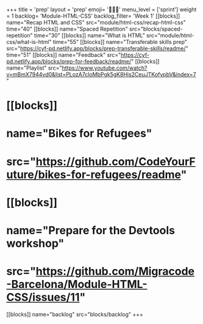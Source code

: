 +++
title = 'prep'
layout = 'prep'
emoji= '🧑🏾‍💻'
menu_level = ['sprint']
weight = 1
backlog= 'Module-HTML-CSS'
backlog_filter= 'Week 1'
[[blocks]]
name="Recap HTML and CSS"
src="module/html-css/recap-html-css"
time="40"
[[blocks]]
name="Spaced Repetition"
src="blocks/spaced-repetition"
time="30"
[[blocks]]
name="What is HTML"
src="module/html-css/what-is-html"
time="55"
[[blocks]]
name="Transferable skills prep"
src="https://cyf-pd.netlify.app/blocks/prep-transferable-skills/readme/"
time="51"
[[blocks]]
name="Feedback"
src="https://cyf-pd.netlify.app/blocks/prep-for-feedback/readme/"
[[blocks]]
name="Playlist"
src="https://www.youtube.com/watch?v=mBmX7944vd0&list=PLozA7cloMbPgk5gK8His2CeuJTKofypbV&index=7"
# [[blocks]]
# name="Bikes for Refugees"
# src="https://github.com/CodeYourFuture/bikes-for-refugees/readme"
# [[blocks]]
# name="Prepare for the Devtools workshop"
# src="https://github.com/Migracode-Barcelona/Module-HTML-CSS/issues/11"
[[blocks]]
name="backlog"
src="blocks/backlog"
+++
